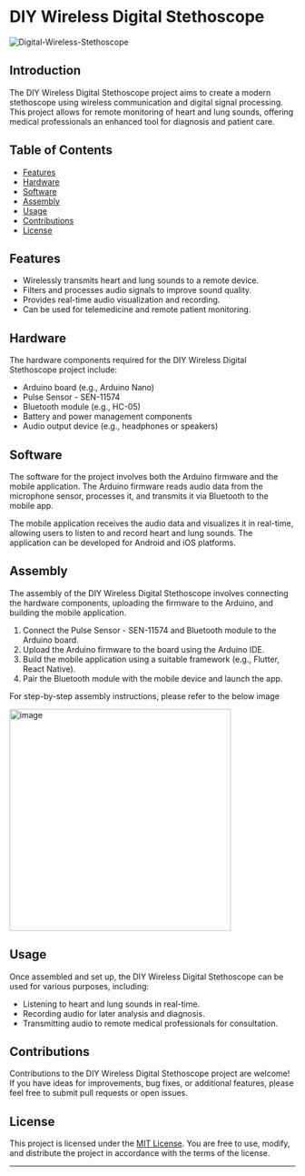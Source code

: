 # DIY Wireless Digital Stethoscope
![Digital-Wireless-Stethoscope](https://github.com/Hrishikesh-S-Nair/Wireless-sethescope-using-arduino/assets/125496407/6fc87812-b002-46e7-9026-ef8895a5c246)


## Introduction

The DIY Wireless Digital Stethoscope project aims to create a modern stethoscope using wireless communication and digital signal processing. This project allows for remote monitoring of heart and lung sounds, offering medical professionals an enhanced tool for diagnosis and patient care.

## Table of Contents

- [Features](#features)
- [Hardware](#hardware)
- [Software](#software)
- [Assembly](#assembly)
- [Usage](#usage)
- [Contributions](#contributions)
- [License](#license)

## Features

- Wirelessly transmits heart and lung sounds to a remote device.
- Filters and processes audio signals to improve sound quality.
- Provides real-time audio visualization and recording.
- Can be used for telemedicine and remote patient monitoring.

## Hardware

The hardware components required for the DIY Wireless Digital Stethoscope project include:
- Arduino board (e.g., Arduino Nano)
- Pulse Sensor - SEN-11574
- Bluetooth module (e.g., HC-05)
- Battery and power management components
- Audio output device (e.g., headphones or speakers)

## Software

The software for the project involves both the Arduino firmware and the mobile application. The Arduino firmware reads audio data from the microphone sensor, processes it, and transmits it via Bluetooth to the mobile app.

The mobile application receives the audio data and visualizes it in real-time, allowing users to listen to and record heart and lung sounds. The application can be developed for Android and iOS platforms.

## Assembly

The assembly of the DIY Wireless Digital Stethoscope involves connecting the hardware components, uploading the firmware to the Arduino, and building the mobile application.

1. Connect the Pulse Sensor - SEN-11574 and Bluetooth module to the Arduino board.
2. Upload the Arduino firmware to the board using the Arduino IDE.
3. Build the mobile application using a suitable framework (e.g., Flutter, React Native).
4. Pair the Bluetooth module with the mobile device and launch the app.

For step-by-step assembly instructions, please refer to the below image

<img width="390" alt="image" src="https://github.com/YashDaga17/HeartBeat/assets/72146802/5764cf28-d2dd-4092-9a50-97dca53521ea">

## Usage

Once assembled and set up, the DIY Wireless Digital Stethoscope can be used for various purposes, including:
- Listening to heart and lung sounds in real-time.
- Recording audio for later analysis and diagnosis.
- Transmitting audio to remote medical professionals for consultation.

## Contributions

Contributions to the DIY Wireless Digital Stethoscope project are welcome! If you have ideas for improvements, bug fixes, or additional features, please feel free to submit pull requests or open issues.

## License

This project is licensed under the [MIT License](LICENSE). You are free to use, modify, and distribute the project in accordance with the terms of the license.

---
